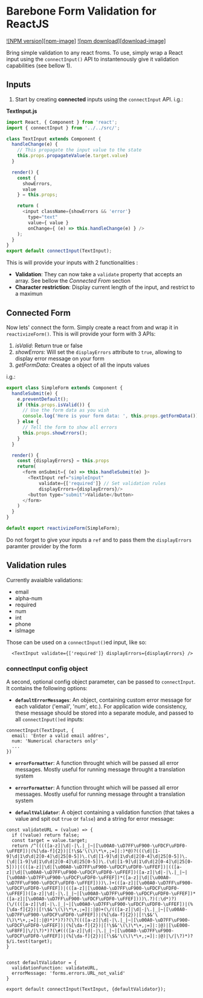 # Barebone Form Validation for ReactJS


[![NPM version][npm-image]][npm-url]
[![npm download][download-image]][download-url]


[npm-url]: https://npmjs.org/package/reactive-from
[download-url]: https://npmjs.org/package/reactive-from

Bring simple validation to any react froms. To use, simply wrap a React input using the `connectInput()` API to instantenously give it validation capabilities (see bellow 1).

## Inputs

1. Start by creating **connected** inputs using the `connectInput` API. i.g.:

**TextInput.js**
```js
import React, { Component } from 'react';
import { connectInput } from '../../src/';

class TextInput extends Component {
  handleChange(e) {
    // This propagate the input value to the state
    this.props.propagateValue(e.target.value)
  }

  render() {
    const {
      showErrors,
      value
    } = this.props;

    return (
      <input className={showErrors && 'error'}
        type="text"
        value={ value }
        onChange={ (e) => this.handleChange(e) } />
    );
  }
}
export default connectInput(TextInput);
```
This is will provide your inputs with 2 functionalities :
- **Validation**: They can now take a `validate` property that accepts an array. See bellow the *Connected From* section
- **Character restriction**: Display current length of the input, and restrict to a maximun

## Connected Form
Now lets' connect the form. Simply create a react from and wrap it in `reactivizeForm()`. This is will provide your form with 3 APIs:

1. *isValid*: Return true or false
2. *showErrors*: Will set the `displayErrors` attribute to `true`, allowing to display error message on your form
3. *getFormData*: Creates a object of all the inputs values

i.g.:

```js
export class SimpleForm extends Component {
  handleSubmit(e) {
    e.preventDefault();
    if (this.props.isValid()) {
      // Use the form data as you wish
      console.log('Here is your form data: ', this.props.getFormData());
    } else {
      // Tell the form to show all errors
      this.props.showErrors();
    }
  }

  render() {
    const {displayErrors} = this.props
    return(
      <form onSubmit={ (e) => this.handleSubmit(e) }>
        <TextInput ref="simpleInput"
            validate={['required']} // Set validation rules
            displayErrors={displayErrors}/>
        <button type="submit">Validate</button>
      </form>
    )
  }
}

default export reactivizeForm(SimpleForm);
```

Do not forget to give your inputs a `ref` and to pass them the `displayErrors` paramter provider by the form


## Validation rules

Currently avaialble validations:

- email
- alpha-num
- required
- num
- int
- phone
- isImage

Those can be used on a `connectInput()`ed input, like so:

```
  <TextInput validate={['required']} displayErrors={displayErrors} />
```


### connectInput config object

A second, optional config object parameter, can be passed to `connectInput`. It contains the following options:

- **`defaultErrorMessages`**: An object, containing custom error message for each validator ('email', 'num', etc.). For application wide consistency, these message should be stored into a separate module, and passed to all `connectInput()ed` inputs:
```
connectInput(TextInput, {
  email: 'Enter a valid email addres',
  num: 'Numerical characters only'
  ...
})
```

- **`errorFormatter`**: A function throught which will be passed all error messages. Mostly useful for running message throught a translation system

- **`errorFormatter`**: A function throught which will be passed all error messages. Mostly useful for running message throught a translation system

- **`defaultValidator`**: A object containing a validation function (that takes a value and spit out `true` or `false`) and a string for error message:
```
const validateURL = (value) => {
  if (!value) return false;
  const target = value.target;
  return /^(((([a-z]|\d|-|\.|_|~|[\u00A0-\uD7FF\uF900-\uFDCF\uFDF0-\uFFEF])|(%[\da-f]{2})|[!\$&'\(\)\*\+,;=]|:)*@)?(((\d|[1-9]\d|1\d\d|2[0-4]\d|25[0-5])\.(\d|[1-9]\d|1\d\d|2[0-4]\d|25[0-5])\.(\d|[1-9]\d|1\d\d|2[0-4]\d|25[0-5])\.(\d|[1-9]\d|1\d\d|2[0-4]\d|25[0-5]))|((([a-z]|\d|[\u00A0-\uD7FF\uF900-\uFDCF\uFDF0-\uFFEF])|(([a-z]|\d|[\u00A0-\uD7FF\uF900-\uFDCF\uFDF0-\uFFEF])([a-z]|\d|-|\.|_|~|[\u00A0-\uD7FF\uF900-\uFDCF\uFDF0-\uFFEF])*([a-z]|\d|[\u00A0-\uD7FF\uF900-\uFDCF\uFDF0-\uFFEF])))\.)+(([a-z]|[\u00A0-\uD7FF\uF900-\uFDCF\uFDF0-\uFFEF])|(([a-z]|[\u00A0-\uD7FF\uF900-\uFDCF\uFDF0-\uFFEF])([a-z]|\d|-|\.|_|~|[\u00A0-\uD7FF\uF900-\uFDCF\uFDF0-\uFFEF])*([a-z]|[\u00A0-\uD7FF\uF900-\uFDCF\uFDF0-\uFFEF])))\.?)(:\d*)?)(\/((([a-z]|\d|-|\.|_|~|[\u00A0-\uD7FF\uF900-\uFDCF\uFDF0-\uFFEF])|(%[\da-f]{2})|[!\$&'\(\)\*\+,;=]|:|@)+(\/(([a-z]|\d|-|\.|_|~|[\u00A0-\uD7FF\uF900-\uFDCF\uFDF0-\uFFEF])|(%[\da-f]{2})|[!\$&'\(\)\*\+,;=]|:|@)*)*)?)?(\?((([a-z]|\d|-|\.|_|~|[\u00A0-\uD7FF\uF900-\uFDCF\uFDF0-\uFFEF])|(%[\da-f]{2})|[!\$&'\(\)\*\+,;=]|:|@)|[\uE000-\uF8FF]|\/|\?)*)?(\#((([a-z]|\d|-|\.|_|~|[\u00A0-\uD7FF\uF900-\uFDCF\uFDF0-\uFFEF])|(%[\da-f]{2})|[!\$&'\(\)\*\+,;=]|:|@)|\/|\?)*)?$/i.test(target);
}


const defaultValidator = {
  validationFunction: validateURL,
  errorMessage: 'forms.errors.URL_not_valid'
}

export default connectInput(TextInput, {defaultValidator});
```
